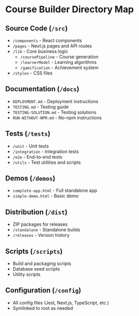 # Course Builder Directory Map

## Source Code (`/src`)
- `/components` - React components
- `/pages` - Next.js pages and API routes
- `/lib` - Core business logic
  - `/coursePipeline` - Course generation
  - `/learnerModel` - Learning algorithms
  - `/gamification` - Achievement system
- `/styles` - CSS files

## Documentation (`/docs`)
- `DEPLOYMENT.md` - Deployment instructions
- `TESTING.md` - Testing guide
- `TESTING-SOLUTION.md` - Testing solutions
- `RUN-WITHOUT-NPM.md` - No-npm instructions

## Tests (`/tests`)
- `/unit` - Unit tests
- `/integration` - Integration tests
- `/e2e` - End-to-end tests
- `/utils` - Test utilities and scripts

## Demos (`/demos`)
- `complete-app.html` - Full standalone app
- `simple-demo.html` - Basic demo

## Distribution (`/dist`)
- ZIP packages for releases
- `/standalone` - Standalone builds
- `/releases` - Version history

## Scripts (`/scripts`)
- Build and packaging scripts
- Database seed scripts
- Utility scripts

## Configuration (`/config`)
- All config files (Jest, Next.js, TypeScript, etc.)
- Symlinked to root as needed
